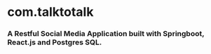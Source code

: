 # com.talktotalk
### A Restful Social Media Application built with Springboot, React.js and Postgres SQL.

